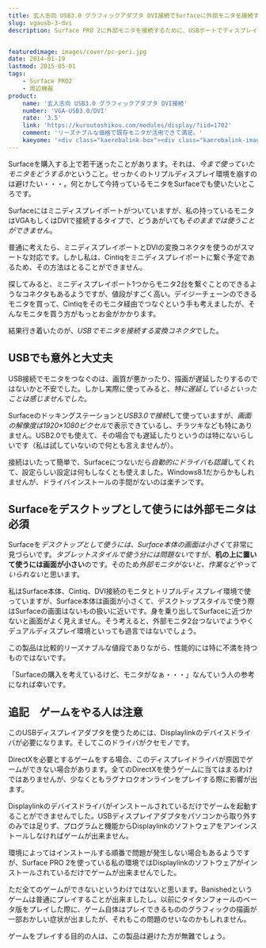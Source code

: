 ```yaml
---
title: 玄人志向 USB3.0 グラフィックアダプタ DVI接続でSurfaceに外部モニタを接続する
slug: vgausb-3-dvi
description: Surface PRO 2に外部モニタを接続するために、USBポートでディスプレイを接続できる変換コネクタを導入しました。USB経由での接続は、画質等に問題があるのではと心配になりましたが、実際に使ってみると杞憂に終わりました。


featuredimage: images/cover/pc-peri.jpg
date: 2014-01-19
lastmod: 2015-05-01
tags: 
    - Surface PRO2
    - 周辺機器
product:
    name: '玄人志向 USB3.0 グラフィックアダプタ DVI接続'
    number: 'VGA-USB3.0/DVI'
    rate: '3.5'
    link: 'https://kuroutoshikou.com/modules/display/?iid=1702'
    comment: 'リーズナブルな価格で既存モニタが活用できて満足。'
    kaeyome: '<div class="kaerebalink-box"><div class="kaerebalink-image"><a href="https://www.amazon.co.jp/exec/obidos/ASIN/B0099DGO0E/illusionspace-22/ref=nosim/" rel="nofollow" target="_blank"><img src="https://ecx.images-amazon.com/images/I/31TFAJaA02L._SL160_.jpg" style="border: none;" /></a></div><div class="kaerebalink-info"><div class="kaerebalink-name"><a href="https://www.amazon.co.jp/exec/obidos/ASIN/B0099DGO0E/illusionspace-22/ref=nosim/" rel="nofollow" target="_blank">玄人志向 USB3.0 グラフィックアダプタ DVI接続 バスパワー駆動 VGA-USB3.0/DVI</a><div class="kaerebalink-powered-date">posted with <a href="https://kaereba.com" rel="nofollow" target="_blank">カエレバ</a></div></div><div class="kaerebalink-detail"> 玄人志向     </div><div class="kaerebalink-link1"><div class="shoplinkamazon"><a href="https://www.amazon.co.jp/gp/search?keywords=USB3.0%20VGA-USB3.0%2FDVI&__mk_ja_JP=%83J%83%5E%83J%83i&tag=illusionspace-22" rel="nofollow" target="_blank" title="アマゾン" >Amazonで購入</a></div><div class="shoplinkrakuten"><a href="https://hb.afl.rakuten.co.jp/hgc/0e95387f.f2aef20d.0e953880.25e412bd/?pc=http%3A%2F%2Fsearch.rakuten.co.jp%2Fsearch%2Fmall%2FUSB3.0%2520VGA-USB3.0%252FDVI%2F-%2Ff.1-p.1-s.1-sf.0-st.A-v.2%3Fx%3D0%26scid%3Daf_ich_link_urltxt%26m%3Dhttp%3A%2F%2Fm.rakuten.co.jp%2F" rel="nofollow" target="_blank" title="楽天市場" >楽天市場で購入</a></div></div></div><div class="booklink-footer" style="clear: left"></div></div>'
---
```


Surfaceを購入する上で若干迷ったことがあります。それは、<em>今まで使っていたモニタをどうするか</em>ということ。せっかくのトリプルディスプレイ環境を崩すのは避けたい・・・。何とかして今持っているモニタをSurfaceでも使いたいところです。

Surfaceにはミニディスプレイポートがついていますが、私の持っているモニタはVGAもしくはDVIで接続するタイプで、どうあがいても<em>そのままでは使うことができません</em>。

普通に考えたら、ミニディスプレイポートとDVIの変換コネクタを使うのがスマートな対応です。しかし私は、Cintiqをミニディスプレイポートに繋ぐ予定であるため、その方法はとることができません。

探してみると、ミニディスプレイポート1つからモニタ2台を繋ぐことのできるようなコネクタもあるようですが、値段がすごく高い。デイジーチェーンのできるモニタを買って、Cintiqをそのモニタ経由でつなぐという手も考えましたが、そんなモニタを買う方がもっとお金がかかります。

結果行き着いたのが、<em>USBでモニタを接続する変換コネクタ</em>でした。


## USBでも意外と大丈夫


USB接続でモニタをつなぐのは、画質が悪かったり、描画が遅延したりするのではないかと不安でした。しかし実際に使ってみると、<em>特に遅延しているといったことは感じませんでした</em>。

Surfaceのドッキングステーションと<em>USB3.0で接続</em>して使っていますが、<em>画面の解像度は1920&#215;1080ピクセル</em>で表示できているし、チラツキなども特にありません。USB2.0でも使えて、その場合でも遅延したりというのは特にないらしいです（私は試していないので何とも言えませんが）。

接続はいたって簡単で、Surfaceにつないだら<em>自動的にドライバも認識</em>してくれて、設定らしい設定は何もしなくとも使えました。Windows8.1だからかもしれませんが、ドライバインストールの手間がないのは楽チンです。


## Surfaceをデスクトップとして使うには外部モニタは必須


Surfaceを<em>デスクトップとして使うには、Surface本体の画面は小さく</em>て非常に見づらいです。<em>タブレットスタイルで使う分には問題ない</em>ですが、<strong>机の上に置いて使うには画面が小さい</strong>のです。そのため<em>外部モニタがないと、作業などやっていられない</em>と思います。

私はSurface本体、Cintiq、DVI接続のモニタとトリプルディスプレイ環境で使っていますが、Surface本体は画面が小さくて、デスクトップスタイルで使う際はSurfaceの画面はないもの扱いに近いです。身を乗り出してSurfaceに近づかないと画面がよく見えません。そう考えると、外部モニタ2台つないでようやくデュアルディスプレイ環境といっても過言ではないでしょう。

この製品は比較的リーズナブルな値段でありながら、性能的には特に不満を持つものではないです。

「Surfaceの購入を考えているけど、モニタがなぁ・・・」なんていう人の参考になれば幸いです。


## 追記　ゲームをやる人は注意


このUSBディスプレイアダプタを使うためには、Displaylinkのデバイスドライバが必要になります。そしてこのドライバがクセモノです。

DirectXを必要とするゲームをする場合、このディスプレイドライバが原因でゲームができない場合があります。全てのDirectXを使うゲームに当てはまるわけではありませんが、少なくともラグナロクオンラインをプレイする際に影響が出ます。

Displaylinkのデバイスドライバがインストールされているだけでゲームを起動することができませんでした。USBディスプレイアダプタをパソコンから取り外すのみでは足りず、プログラムと機能からDisplaylinkのソフトウェアをアンインストールしなければゲームが出来ません。

環境によってはインストールする順番で問題が発生しない場合もあるようですが、Surface PRO 2を使っている私の環境ではDisplaylinkのソフトウェアがインストールされているだけでゲームが出来ませんでした。

ただ全てのゲームができないというわけではないと思います。Banishedというゲームは普通にプレイすることが出来ましたし。以前にタイタンフォールのベータ版をプレイした際に、ゲーム自体はプレイできるもののグラフィックの描画が一部おかしい症状が出ましたが、それもこの問題のせいなのかもしれません。

ゲームをプレイする目的の人は、この製品は避けた方が無難でしょう。


  